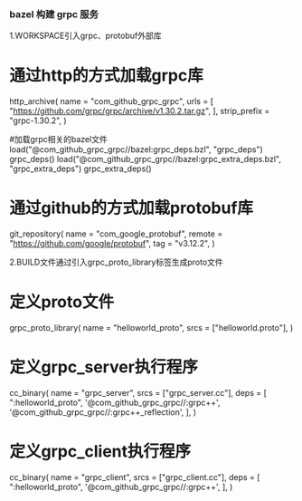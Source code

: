 ### bazel 构建 grpc 服务

1.WORKSPACE引入grpc、protobuf外部库

# 通过http的方式加载grpc库
http_archive(
    name = "com_github_grpc_grpc",
    urls = [
        "https://github.com/grpc/grpc/archive/v1.30.2.tar.gz",
    ],
    strip_prefix = "grpc-1.30.2",
)

#加载grpc相关的bazel文件
load("@com_github_grpc_grpc//bazel:grpc_deps.bzl", "grpc_deps")
grpc_deps()
load("@com_github_grpc_grpc//bazel:grpc_extra_deps.bzl", "grpc_extra_deps")
grpc_extra_deps()

# 通过github的方式加载protobuf库
git_repository(
    name = "com_google_protobuf",
    remote = "https://github.com/google/protobuf",
    tag = "v3.12.2",
)

2.BUILD文件通过引入grpc_proto_library标签生成proto文件
# 定义proto文件
grpc_proto_library(
    name = "helloworld_proto",
    srcs = ["helloworld.proto"],
)


# 定义grpc_server执行程序
cc_binary(
    name = "grpc_server",
    srcs = ["grpc_server.cc"],
    deps = [
        ":helloworld_proto",
        '@com_github_grpc_grpc//:grpc++',
        '@com_github_grpc_grpc//:grpc++_reflection',
    ],
)

# 定义grpc_client执行程序
cc_binary(
    name = "grpc_client",
    srcs = ["grpc_client.cc"],
    deps = [
        ":helloworld_proto",
        '@com_github_grpc_grpc//:grpc++',
    ],
)
